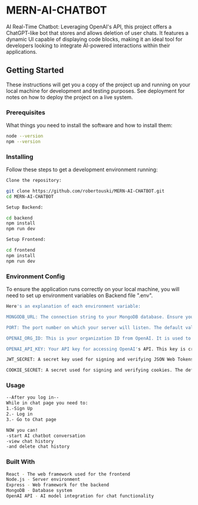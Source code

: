 # MERN-AI-CHATBOT

AI Real-Time Chatbot: Leveraging OpenAI's API, this project offers a ChatGPT-like bot that stores and allows deletion of user chats. It features a dynamic UI capable of displaying code blocks, making it an ideal tool for developers looking to integrate AI-powered interactions within their applications.

## Getting Started

These instructions will get you a copy of the project up and running on your local machine for development and testing purposes. See deployment for notes on how to deploy the project on a live system.

### Prerequisites

What things you need to install the software and how to install them:

```bash
node --version
npm --version
```

### Installing
Follow these steps to get a development environment running:

```bash
Clone the repository:

git clone https://github.com/robertouski/MERN-AI-CHATBOT.git
cd MERN-AI-CHATBOT

Setup Backend:

cd backend
npm install
npm run dev

Setup Frontend:

cd frontend
npm install
npm run dev
```
### Environment Config
To ensure the application runs correctly on your local machine, you will need to set up environment variables on Backend file ".env".
```bash
Here's an explanation of each environment variable:

MONGODB_URL: The connection string to your MongoDB database. Ensure you replace this with the actual URL of your MongoDB instance, which might look something like mongodb://localhost:27017/yourdatabasename.

PORT: The port number on which your server will listen. The default value is 3000, but you can change it based on your preference or requirements.

OPENAI_ORG_ID: This is your organization ID from OpenAI. It is used to identify your organization in API requests to the OpenAI services.

OPENAI_API_KEY: Your API key for accessing OpenAI's API. This key is crucial for making authenticated requests to OpenAI for processing and generating responses based on the input received by your application.

JWT_SECRET: A secret key used for signing and verifying JSON Web Tokens (JWT). This should be a long, complex string to ensure security.

COOKIE_SECRET: A secret used for signing and verifying cookies. The default value provided is "auth_token", but it is strongly recommended to change this to a more secure string in a production environment.
```

### Usage
```bash
--After you log in--
While in chat page you need to:
1.-Sign Up
2.- Log in
3.- Go to Chat page

NOW you can! 
-start AI chatbot conversation
-view chat history
-and delete chat history
```
### Built With
```bash
React - The web framework used for the frontend
Node.js - Server environment
Express - Web framework for the backend
MongoDB - Database system
OpenAI API - AI model integration for chat functionality
```